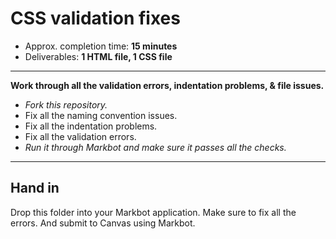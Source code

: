# CSS validation fixes

- Approx. completion time: **15 minutes**
- Deliverables: **1 HTML file, 1 CSS file**

---

**Work through all the validation errors, indentation problems, & file issues.**

- *Fork this repository.*
- Fix all the naming convention issues.
- Fix all the indentation problems.
- Fix all the validation errors.
- *Run it through Markbot and make sure it passes all the checks.*

---

## Hand in

Drop this folder into your Markbot application. Make sure to fix all the errors. And submit to Canvas using Markbot.
